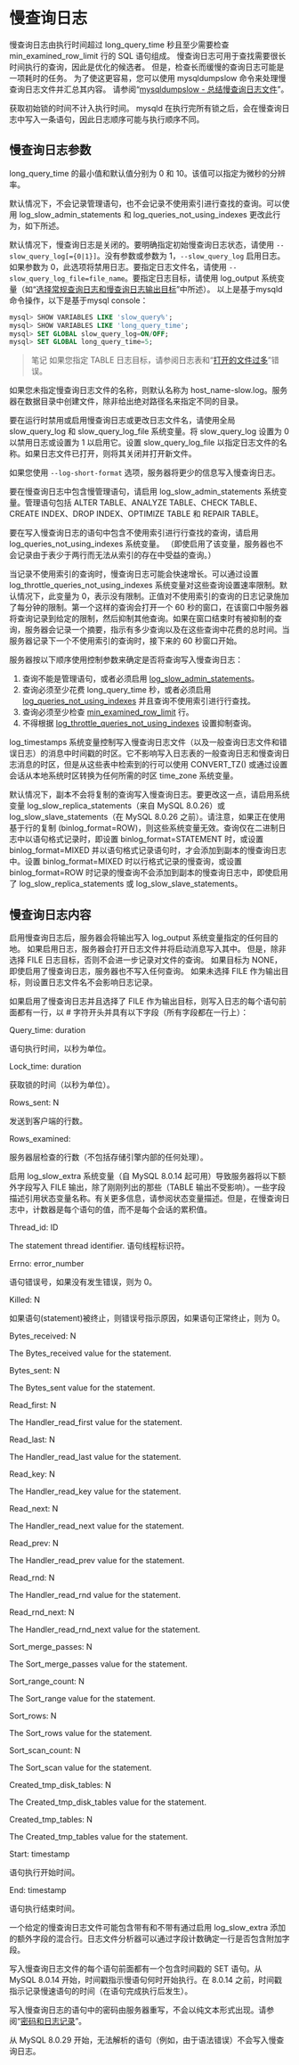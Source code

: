 # 慢查询日志

慢查询日志由执行时间超过 long_query_time 秒且至少需要检查 min_examined_row_limit 行的 SQL 语句组成。 慢查询日志可用于查找需要很长时间执行的查询，因此是优化的候选者。 但是，检查长而缓慢的查询日志可能是一项耗时的任务。 为了使这更容易，您可以使用 mysqldumpslow 命令来处理慢查询日志文件并汇总其内容。 请参阅“[mysqldumpslow - 总结慢查询日志文件](../../MySQL程序/管理和实用程序/mysqldumpslow.md)”。

获取初始锁的时间不计入执行时间。 mysqld 在执行完所有锁之后，会在慢查询日志中写入一条语句，因此日志顺序可能与执行顺序不同。

## 慢查询日志参数

long_query_time 的最小值和默认值分别为 0 和 10。该值可以指定为微秒的分辨率。

默认情况下，不会记录管理语句，也不会记录不使用索引进行查找的查询。可以使用 log_slow_admin_statements 和 log_queries_not_using_indexes 更改此行为，如下所述。

默认情况下，慢查询日志是关闭的。要明确指定初始慢查询日志状态，请使用 `--slow_query_log[={0|1}]`。没有参数或参数为 1，`--slow_query_log` 启用日志。如果参数为 0，此选项将禁用日志。要指定日志文件名，请使用 `--slow_query_log_file=file_name`。要指定日志目标，请使用 log_output 系统变量（如“[选择常规查询日志和慢查询日志输出目标](https://dev.mysql.com/doc/refman/8.0/en/log-destinations.html)”中所述）。
以上是基于mysqld命令操作，以下是基于mysql console：

```sql
mysql> SHOW VARIABLES LIKE 'slow_query%';
mysql> SHOW VARIABLES LIKE 'long_query_time';
mysql> SET GLOBAL slow_query_log=ON/OFF;
mysql> SET GLOBAL long_query_time=5;
```

> 笔记
如果您指定 TABLE 日志目标，请参阅日志表和“[打开的文件过多](https://dev.mysql.com/doc/refman/8.0/en/log-destinations.html#log-destinations-tables-open-files)”错误。

如果您未指定慢查询日志文件的名称，则默认名称为 host_name-slow.log。服务器在数据目录中创建文件，除非给出绝对路径名来指定不同的目录。

要在运行时禁用或启用慢查询日志或更改日志文件名，请使用全局 slow_query_log 和 slow_query_log_file 系统变量。将 slow_query_log 设置为 0 以禁用日志或设置为 1 以启用它。设置 slow_query_log_file 以指定日志文件的名称。如果日志文件已打开，则将其关闭并打开新文件。

如果您使用 `--log-short-format` 选项，服务器将更少的信息写入慢查询日志。

要在慢查询日志中包含慢管理语句，请启用 log_slow_admin_statements 系统变量。管理语句包括 ALTER TABLE、ANALYZE TABLE、CHECK TABLE、CREATE INDEX、DROP INDEX、OPTIMIZE TABLE 和 REPAIR TABLE。

要在写入慢查询日志的语句中包含不使用索引进行行查找的查询，请启用 log_queries_not_using_indexes 系统变量。 （即使启用了该变量，服务器也不会记录由于表少于两行而无法从索引的存在中受益的查询。）

当记录不使用索引的查询时，慢查询日志可能会快速增长。可以通过设置 log_throttle_queries_not_using_indexes 系统变量对这些查询设置速率限制。默认情况下，此变量为 0，表示没有限制。正值对不使用索引的查询的日志记录施加了每分钟的限制。第一个这样的查询会打开一个 60 秒的窗口，在该窗口中服务器将查询记录到给定的限制，然后抑制其他查询。如果在窗口结束时有被抑制的查询，服务器会记录一个摘要，指示有多少查询以及在这些查询中花费的总时间。当服务器记录下一个不使用索引的查询时，接下来的 60 秒窗口开始。

服务器按以下顺序使用控制参数来确定是否将查询写入慢查询日志：

1. 查询不能是管理语句，或者必须启用 [log_slow_admin_statements](https://dev.mysql.com/doc/refman/8.0/en/server-system-variables.html#sysvar_log_slow_admin_statements)。
2. 查询必须至少花费 long_query_time 秒，或者必须启用 [log_queries_not_using_indexes](https://dev.mysql.com/doc/refman/8.0/en/server-system-variables.html#sysvar_log_queries_not_using_indexes) 并且查询不使用索引进行行查找。
3. 查询必须至少检查 [min_examined_row_limit](https://dev.mysql.com/doc/refman/8.0/en/server-system-variables.html#sysvar_min_examined_row_limit) 行。
4. 不得根据 [log_throttle_queries_not_using_indexes](https://dev.mysql.com/doc/refman/8.0/en/server-system-variables.html#sysvar_log_throttle_queries_not_using_indexes) 设置抑制查询。

log_timestamps 系统变量控制写入慢查询日志文件（以及一般查询日志文件和错误日志）的消息中时间戳的时区。它不影响写入日志表的一般查询日志和慢查询日志消息的时区，但是从这些表中检索到的行可以使用 CONVERT_TZ() 或通过设置会话从本地系统时区转换为任何所需的时区 time_zone 系统变量。

默认情况下，副本不会将复制的查询写入慢查询日志。要更改这一点，请启用系统变量 log_slow_replica_statements（来自 MySQL 8.0.26）或 log_slow_slave_statements（在 MySQL 8.0.26 之前）。请注意，如果正在使用基于行的复制 (binlog_format=ROW)，则这些系统变量无效。查询仅在二进制日志中以语句格式记录时，即设置 binlog_format=STATEMENT 时，或设置 binlog_format=MIXED 并以语句格式记录语句时，才会添加到副本的慢查询日志中。设置 binlog_format=MIXED 时以行格式记录的慢查询，或设置 binlog_format=ROW 时记录的慢查询不会添加到副本的慢查询日志中，即使启用了 log_slow_replica_statements 或 log_slow_slave_statements。

## 慢查询日志内容

启用慢查询日志后，服务器会将输出写入 log_output 系统变量指定的任何目的地。 如果启用日志，服务器会打开日志文件并将启动消息写入其中。 但是，除非选择 FILE 日志目标，否则不会进一步记录对文件的查询。 如果目标为 NONE，即使启用了慢查询日志，服务器也不写入任何查询。 如果未选择 FILE 作为输出目标，则设置日志文件名不会影响日志记录。

如果启用了慢查询日志并且选择了 FILE 作为输出目标，则写入日志的每个语句前面都有一行，以 # 字符开头并具有以下字段（所有字段都在一行上）：

Query_time: duration

语句执行时间，以秒为单位。

Lock_time: duration

获取锁的时间（以秒为单位）。

Rows_sent: N

发送到客户端的行数。

Rows_examined:

服务器层检查的行数（不包括存储引擎内部的任何处理）。

启用 log_slow_extra 系统变量（自 MySQL 8.0.14 起可用）导致服务器将以下额外字段写入 FILE 输出，除了刚刚列出的那些（TABLE 输出不受影响）。一些字段描述引用状态变量名称。有关更多信息，请参阅状态变量描述。但是，在慢查询日志中，计数器是每个语句的值，而不是每个会话的累积值。

Thread_id: ID

The statement thread identifier.
语句线程标识符。

Errno: error_number

语句错误号，如果没有发生错误，则为 0。

Killed: N

如果语句(statement)被终止，则错误号指示原因，如果语句正常终止，则为 0。

Bytes_received: N

The Bytes_received value for the statement.

Bytes_sent: N

The Bytes_sent value for the statement.

Read_first: N

The Handler_read_first value for the statement.

Read_last: N

The Handler_read_last value for the statement.

Read_key: N

The Handler_read_key value for the statement.

Read_next: N

The Handler_read_next value for the statement.

Read_prev: N

The Handler_read_prev value for the statement.

Read_rnd: N

The Handler_read_rnd value for the statement.

Read_rnd_next: N

The Handler_read_rnd_next value for the statement.

Sort_merge_passes: N

The Sort_merge_passes value for the statement.

Sort_range_count: N

The Sort_range value for the statement.

Sort_rows: N

The Sort_rows value for the statement.

Sort_scan_count: N

The Sort_scan value for the statement.

Created_tmp_disk_tables: N

The Created_tmp_disk_tables value for the statement.

Created_tmp_tables: N

The Created_tmp_tables value for the statement.

Start: timestamp

语句执行开始时间。

End: timestamp

语句执行结束时间。

一个给定的慢查询日志文件可能包含带有和不带有通过启用 log_slow_extra 添加的额外字段的混合行。日志文件分析器可以通过字段计数确定一行是否包含附加字段。

写入慢查询日志文件的每个语句前面都有一个包含时间戳的 SET 语句。从 MySQL 8.0.14 开始，时间戳指示慢语句何时开始执行。在 8.0.14 之前，时间戳指示记录慢速语句的时间（在语句完成执行后发生）。

写入慢查询日志的语句中的密码由服务器重写，不会以纯文本形式出现。请参阅“[密码和日志记录](https://dev.mysql.com/doc/refman/8.0/en/password-logging.html)”。

从 MySQL 8.0.29 开始，无法解析的语句（例如，由于语法错误）不会写入慢查询日志。
